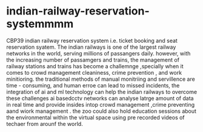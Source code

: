 # indian-railway-reservation-systemmmm
CBP39
indian railway reservation system i.e. ticket booking and seat reservation syatem.
The indian railways is one of the largest railway networks in the world, serving millions of passangers daily. however, with the increasing number of passamgers and trains, the management of railway stations and trains has become a challemnge ,specially when it comes to crowd management cleaniness, crime prevention , and work minitioring. the traditional methods of manual monitriing and servillence are time - consuming, and human erroe can lead to missed incidents, the integration of ai and ml technology can help the indian railways to overcome these challenges ai basedcctv  networks can analyse latrge amount of data in real time and provide insides intop crowd management ,crime preventing aand wiork management . the zoo could also hold education sessions about the environmental within the virtual space using pre recorded videos of techaer from arounf the world.
